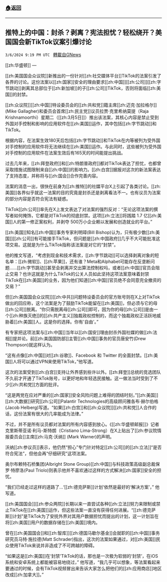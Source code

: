 ###  [:house:返回](README.md)
---


## 推特上的中国：封杀？剥离？宪法担忧？轻松绕开？美国国会新TikTok议案引爆讨论
`3/6/2024 9:19 PM UTC ` [轉載自GNews](https://gnews.org/articles/2371719)

[[zh:华盛顿]] — 

[[zh:美国国会众议院]]新推出的一份针对[[zh:社交媒体平台]]TikTok的法案引发了各界的讨论。这份法案以[[zh:国家]]安全的理由要求[[zh:中国]][[zh:公司]][[zh:字节跳动]]剥离其总部位于[[zh:新加坡]]的子[[zh:公司]]TikTok，否则将面临[[zh:美国]]的封禁。

[[zh:众议院]][[zh:中国]]特设委员会的[[zh:共和党]]籍主席[[zh:迈克·加拉格尔]] (Mike Gallagher)和委员会首席[[zh:民主党]]议员拉贾·克里希纳莫提（Raja Krishnamoorthi）星期二（[[zh:3月5日]]）推出该法案，其核心内容是禁止受到外国对手控制和影响的应用软件在[[zh:美国]]运作，其中包括[[zh:字节跳动]]和TikTok。

根据内容，在法案生效180天后包括[[zh:字节跳动]]和TikTok在内等被列为受外国对手控制的应用软件将无法继续在[[zh:美国]]运作。与此同时，这些被列为受外国对手控制的应用软件在法案生效后有165天的时间能提出挑战。

过去几年来，[[zh:拜登政府]]和[[zh:特朗普政府]]都对TikTok表达了担忧，也都曾采取措施试图限制来自[[zh:中国]]的影响力。[[zh:白宫]]据报对这次的新法案表达了支持态度，并称将与[[zh:国会]]合作完善内容。

法案的消息一出，很快在前身为[[zh:推特]]的社媒平台X上引起了各类讨论。[[zh:美国]]各界似乎就这一法案的目的究竟是封杀还是剥离看法不一。也有议员为法案的部分内容是否符合宪法有疑惑。

TikTok[[zh:公司]]率先在X上发文表达了对法案的强烈反对：“无论这项法案的撰写者如何掩饰，它都是对TikTok的彻底封禁。这项[[zh:立法]]将践踏 1.7 亿[[zh:美国]]人的第一修正案权利，并剥夺 500万小企业赖以发展和创造就业的平台。”

[[zh:美国]]知名[[zh:中国]]事务专家利明璋(Bill Bishop)认为，只有极少数[[zh:美国]][[zh:公司]]有可能接手TikTok，但问题是[[zh:中国政府]]几乎不大可能批准这项交易。这就是为什么TikTok指称该法案是对它的“封禁”。

他的推文写道，“考虑到现金和技术需求，[[zh:字节跳动]]可以选择剥离对象的短名单：[[zh:微软]]、[[zh:苹果]]，还有谁？Meta和Alphabet可能存在反垄断问题......[[zh:字节跳动]]甚至会剥离并交出算法控制权吗，或者[[zh:中国]]官员会阻止交易？也许这就是为什么TikTok的公关人员如此坚持这项法案意味着封禁TikTok在[[zh:美国]]的业务，因为他们知道[[zh:中国]]官员绝不会同意完全撤资的交易？”

但[[zh:美国国会众议院]][[zh:中共]]问题特设委员会的官方账号则在X上对TikTok做出的回应称，这个法案是为了鼓励TikTok能留在[[zh:美国]]，但必须与它的母[[zh:公司]]脱离。“你只需脱离母[[zh:公司]]即可，因为你的母[[zh:公司]]是由一个[[zh:种族灭绝]]的[[zh:共产主义]]独裁政权控制的，而这个独裁政权正活跃地威胁着[[zh:美国]]人。这是你的选择。你有'自由'。”

有专家把这项法案与[[zh:中国]]当年以[[zh:国安]]理由封杀外国社媒的做[[zh:法相]]提并论。前[[zh:美国国防部]]主管[[zh:中国]]事务的官员唐安竹(Drew Thompson)就这样认为。

“这有点像[[zh:中国]]对[[zh:谷歌]]、Facebook 和 Twitter 的全面封禁。[[zh:美国]]人将可以通过VPN来使用TikTok，”他写道。

这次的法案受到[[zh:白宫]]支持让外界感到些许以外。[[zh:拜登]]总统的竞选团队不久前才开通了TikTok账号，以更好地和年轻选民接触。这一做法当时受到了不少[[zh:共和党]]方面的批评。

“这是两党在应对严重的[[zh:国家]]安全风险问题上难得的团结时刻，”[[zh:美国]][[zh:大数据]]研究[[zh:公司]]Palantir Technologies的高级顾问雅各布·赫尔伯格(Jacob Helberg)写道。“如果[[zh:白宫]]和[[zh:众议院]][[zh:共和党]]人合作的话，这份法案有很大的几率能成为法律。”

不过，并不是所有议员都对法案的所有内容感到放心。《[[zh:华盛顿邮报]]》记者克里斯蒂亚诺·利马-斯特朗（Cristiano Lima-Strong）在X上贴出了[[zh:参议院情报委员会]]主席[[zh:马克·沃纳]] (Mark Warner)的声明。

沃纳[[zh:参议员]]表示，他仍然“担心”专门针对特定[[zh:公司]]的[[zh:立法]]“是否符合宪法”，但他会再“仔细研究”这项法案。

奥尔布赖特石桥集团(Albright Stone Group)[[zh:中国]]与科技政策高级副总裁保罗·特廖洛(Paul Triolo)则表示他并不喜欢通过这样的方式解决[[zh:国家]]安全的担忧。

“我们已经走过这样的道路了…‘[[zh:德克萨斯]]计划’依然是最好的‘解决方案’，” 他写道。

[[zh:美国国会]][[zh:参众两院]]长期以来一直尝试各种[[zh:立法]]努力来限制或禁止TikTok在[[zh:美国]]运作，但这些法案一直没有获得任何进展。“[[zh:德克萨斯]]计划”是TikTok为了安抚外界对其用户数据担忧而提出的计划，这一计划旨在将[[zh:美国]]用户的数据存储在[[zh:美国]]境内。

曾在[[zh:美国国会]]和[[zh:智库]][[zh:德国马歇尔基金]]会就职的[[zh:中国]]事务研究员马特·施拉德(Matt Schrader)指出，这次的法案如果通过，对[[zh:美国]]民众使用TikTok来说并非造成了不可跨越的障碍。

“如果这是[[zh:美国]]在‘封禁’TikTok的话，那也是一次极为软弱的‘封禁’，在iOS系统和安卓系统上都能被容易地绕过，” 他写道，“我几乎可以想象，等法案看起来要通过的时候，会有TikTok视频冒出来告诉大家怎么把他们的[[zh:应用商店]]地区改成[[zh:加拿大]]。”
